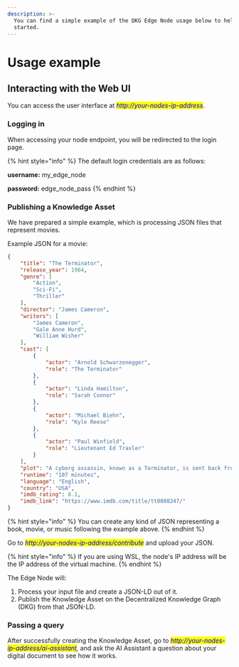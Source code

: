 ```yaml
---
description: >-
  You can find a simple example of the DKG Edge Node usage below to help you get
  started.
---
```


# Usage example

## Interacting with the Web UI

You can access the user interface at _<mark style="color:blue;">http://your-nodes-ip-address</mark>_.&#x20;

### Logging in

When accessing your node endpoint, you will be redirected to the login page.

{% hint style="info" %}
The default login credentials are as follows:

**username:** my\_edge\_node

**password:** edge\_node\_pass
{% endhint %}

### Publishing a Knowledge Asset

We have prepared a simple example, which is processing JSON files that represent movies.

Example JSON for a movie:

```json
{
    "title": "The Terminator",
    "release_year": 1984,
    "genre": [
        "Action",
        "Sci-Fi",
        "Thriller"
    ],
    "director": "James Cameron",
    "writers": [
        "James Cameron",
        "Gale Anne Hurd",
        "William Wisher"
    ],
    "cast": [
        {
            "actor": "Arnold Schwarzenegger",
            "role": "The Terminator"
        },
        {
            "actor": "Linda Hamilton",
            "role": "Sarah Connor"
        },
        {
            "actor": "Michael Biehn",
            "role": "Kyle Reese"
        },
        {
            "actor": "Paul Winfield",
            "role": "Lieutenant Ed Traxler"
        }
    ],
    "plot": "A cyborg assassin, known as a Terminator, is sent back from the future to kill Sarah Connor, a woman whose unborn son will lead humanity in a war against machines. A soldier from the future is sent back to protect her.",
    "runtime": "107 minutes",
    "language": "English",
    "country": "USA",
    "imdb_rating": 8.1,
    "imdb_link": "https://www.imdb.com/title/tt0088247/"
}
```

{% hint style="info" %}
You can create any kind of JSON representing a book, movie, or music following the example above.
{% endhint %}

Go to _<mark style="color:blue;">http://your-nodes-ip-address/contribute</mark>_ and upload your JSON.

{% hint style="info" %}
If you are using WSL, the node's IP address will be the IP address of the virtual machine.
{% endhint %}

The Edge Node will:

1. Process your input file and create a JSON-LD out of it.
2. Publish the Knowledge Asset on the Decentralized Knowledge Graph (DKG) from that JSON-LD.

### Passing a query

After successfully creating the Knowledge Asset, go to _<mark style="color:blue;">http://your-nodes-ip-address/ai-assistant</mark>,_ and ask the AI Assistant a question about your digital document to see how it works.
